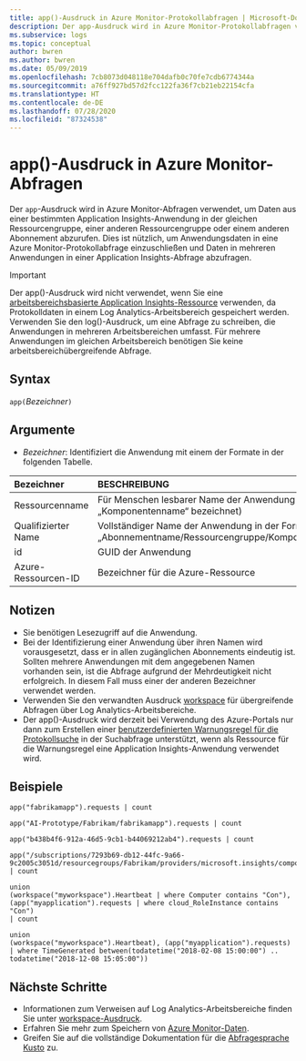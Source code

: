 ```yaml
---
title: app()-Ausdruck in Azure Monitor-Protokollabfragen | Microsoft-Dokumentation
description: Der app-Ausdruck wird in Azure Monitor-Protokollabfragen verwendet, um Daten aus einer bestimmten Application Insights-App in derselben Ressourcengruppe, einer anderen Ressourcengruppe oder einem anderen Abonnement abzurufen.
ms.subservice: logs
ms.topic: conceptual
author: bwren
ms.author: bwren
ms.date: 05/09/2019
ms.openlocfilehash: 7cb8073d048118e704dafb0c70fe7cdb6774344a
ms.sourcegitcommit: a76ff927bd57d2fcc122fa36f7cb21eb22154cfa
ms.translationtype: HT
ms.contentlocale: de-DE
ms.lasthandoff: 07/28/2020
ms.locfileid: "87324538"
---
```

# <a name="app-expression-in-azure-monitor-query"></a>app()-Ausdruck in Azure Monitor-Abfragen

Der `app`-Ausdruck wird in Azure Monitor-Abfragen verwendet, um Daten aus einer bestimmten Application Insights-Anwendung in der gleichen Ressourcengruppe, einer anderen Ressourcengruppe oder einem anderen Abonnement abzurufen. Dies ist nützlich, um Anwendungsdaten in eine Azure Monitor-Protokollabfrage einzuschließen und Daten in mehreren Anwendungen in einer Application Insights-Abfrage abzufragen.

> [!IMPORTANT]
> Der app()-Ausdruck wird nicht verwendet, wenn Sie eine [arbeitsbereichsbasierte Application Insights-Ressource](../app/create-workspace-resource.md) verwenden, da Protokolldaten in einem Log Analytics-Arbeitsbereich gespeichert werden. Verwenden Sie den log()-Ausdruck, um eine Abfrage zu schreiben, die Anwendungen in mehreren Arbeitsbereichen umfasst. Für mehrere Anwendungen im gleichen Arbeitsbereich benötigen Sie keine arbeitsbereichübergreifende Abfrage.

## <a name="syntax"></a>Syntax

`app(`*Bezeichner*`)`


## <a name="arguments"></a>Argumente

- *Bezeichner*: Identifiziert die Anwendung mit einem der Formate in der folgenden Tabelle.

| Bezeichner | BESCHREIBUNG | Beispiel
|:---|:---|:---|
| Ressourcenname | Für Menschen lesbarer Name der Anwendung (auch als „Komponentenname“ bezeichnet) | app("fabrikamapp") |
| Qualifizierter Name | Vollständiger Name der Anwendung in der Form: „Abonnementname/Ressourcengruppe/Komponentenname“ | app('AI-Prototype/Fabrikam/fabrikamapp') |
| id | GUID der Anwendung | app("988ba129-363e-4415-8fe7-8cbab5447518") |
| Azure-Ressourcen-ID | Bezeichner für die Azure-Ressource |app("/subscriptions/7293b69-db12-44fc-9a66-9c2005c3051d/resourcegroups/Fabrikam/providers/microsoft.insights/components/fabrikamapp") |


## <a name="notes"></a>Notizen

* Sie benötigen Lesezugriff auf die Anwendung.
* Bei der Identifizierung einer Anwendung über ihren Namen wird vorausgesetzt, dass er in allen zugänglichen Abonnements eindeutig ist. Sollten mehrere Anwendungen mit dem angegebenen Namen vorhanden sein, ist die Abfrage aufgrund der Mehrdeutigkeit nicht erfolgreich. In diesem Fall muss einer der anderen Bezeichner verwendet werden.
* Verwenden Sie den verwandten Ausdruck [workspace](workspace-expression.md) für übergreifende Abfragen über Log Analytics-Arbeitsbereiche.
* Der app()-Ausdruck wird derzeit bei Verwendung des Azure-Portals nur dann zum Erstellen einer [benutzerdefinierten Warnungsregel für die Protokollsuche](../platform/alerts-log.md) in der Suchabfrage unterstützt, wenn als Ressource für die Warnungsregel eine Application Insights-Anwendung verwendet wird.

## <a name="examples"></a>Beispiele

```Kusto
app("fabrikamapp").requests | count
```
```Kusto
app("AI-Prototype/Fabrikam/fabrikamapp").requests | count
```
```Kusto
app("b438b4f6-912a-46d5-9cb1-b44069212ab4").requests | count
```
```Kusto
app("/subscriptions/7293b69-db12-44fc-9a66-9c2005c3051d/resourcegroups/Fabrikam/providers/microsoft.insights/components/fabrikamapp").requests | count
```
```Kusto
union 
(workspace("myworkspace").Heartbeat | where Computer contains "Con"),
(app("myapplication").requests | where cloud_RoleInstance contains "Con")
| count  
```
```Kusto
union 
(workspace("myworkspace").Heartbeat), (app("myapplication").requests)
| where TimeGenerated between(todatetime("2018-02-08 15:00:00") .. todatetime("2018-12-08 15:05:00"))
```

## <a name="next-steps"></a>Nächste Schritte

- Informationen zum Verweisen auf Log Analytics-Arbeitsbereiche finden Sie unter [workspace-Ausdruck](workspace-expression.md).
- Erfahren Sie mehr zum Speichern von [Azure Monitor-Daten](./log-query-overview.md).
- Greifen Sie auf die vollständige Dokumentation für die [Abfragesprache Kusto](/azure/kusto/query/) zu.

